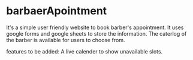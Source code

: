 # barbaerApointment

It's a simple user friendly website to book barber's appointment.
It uses  google forms and google sheets to store the information.
The caterlog of the barber is available for users to choose from.

features to be added: A live calender to show unavailable slots.
                      
